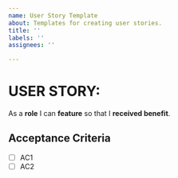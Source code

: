 ```yaml
---
name: User Story Template
about: Templates for creating user stories.
title: ''
labels: ''
assignees: ''

---
```


# USER STORY:
As a **role** I can **feature** so that I **received benefit**.

## Acceptance Criteria
- [ ] AC1
- [ ] AC2

